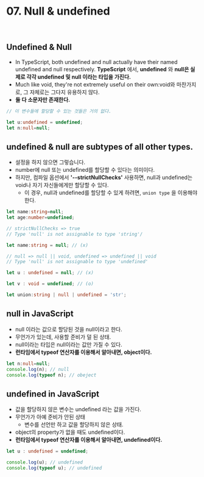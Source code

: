 # 07. Null & undefined

<br>

## Undefined & Null 

- In TypeScript, both undefined and null actually have their named undefined and null respectively.
**TypeScript** 에서, **undefined** 와 **null은 실제로 각각 undefined 및 null 이라는 타입을 가진다.** 
- Much like void, they're not extremely useful on their own:void와 마찬가지로, 그 자체로는 그다지 유용하지 않다.
- **둘 다 소문자만 존재한다.**

```ts
// 이 변수들에 할당할 수 있는 것들은 거의 없다.

let u:undefined = undefined;
let n:null=null;
```

## undefined & null are subtypes of all other types.
- 설정을 하지 않으면 그렇습니다.
- number에 null 또는 undefined를 할당할 수 있다는 의미이다.
- 하지만, 컴파일 옵션에서 **'--strictNullChecks'** 사용하면, null과 undefined는 void나 자기 자신들에게만 할당할 수 있다.
  - 이 경우, null과 undefined를 할당할 수 있게 하려면, `union type` 을 이용해야 한다.

```ts
let name:string=null;
let age:number=undefined;

// strictNullChecks => true
// Type 'null' is not assignable to type 'string'/

let name:string = null; // (x)

// null => null || void, undefined => undefined || void
// Type 'null' is not assignable to type 'undefined'

let u : undefined = null; // (x)

let v : void = undefined; // (o)

let union:string | null | undefined = 'str';
```

## null in JavaScript
- null 이라는 값으로 할당된 것을 null이라고 한다.
- 무언가가 있는데, 사용할 준비가 덜 된 상태.
- null이라는 타입은 null이라는 값만 가질 수 있다.
- **런타임에서 typeof 연산자를 이용해서 알아내면, object이다.**

```ts
let n:null=null;
console.log(n); // null
console.log(typeof n); // obeject
```

## undefined in JavaScript

- 값을 할당하지 않은 변수는 undefined 라는 값을 가진다.
- 무언가가 아예 준비가 안된 상태
  - 변수를 선언만 하고 값을 할당하지 않은 상태.
- object의 property가 없을 때도 undefined이다.
- **런타임에서 typeof 연산자를 이용해서 알아내면, undefined이다.**

```ts
let u : undefined = undefined;

console.log(u); // undefined
console.log(typeof u); // undefined
```

<br>
